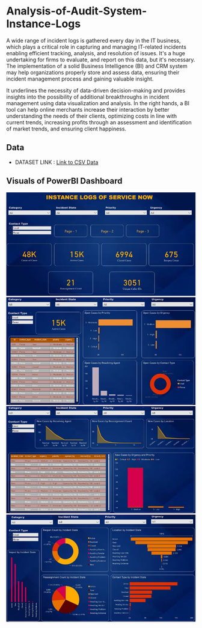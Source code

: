 # Analysis-of-Audit-System-Instance-Logs
A wide range of incident logs is gathered every day in the IT business, which plays a critical role in capturing and managing IT-related incidents enabling efficient tracking, analysis, and resolution of issues. It's a huge undertaking for firms to evaluate, and report on this data, but it's necessary. The implementation of a solid Business Intelligence (BI) and CRM system may help organizations properly store and assess data, ensuring their incident management process and gaining valuable insight.

It underlines the necessity of data-driven decision-making and provides insights into the possibility of additional breakthroughs in incident management using data visualization and analysis. In the right hands, a BI tool can help online merchants increase their interaction by better understanding the needs of their clients, optimizing costs in line with current trends, increasing profits through an assessment and identification of market trends, and ensuring client happiness.

## Data

- DATASET LINK : [Link to CSV Data](https://www.kaggle.com/datasets/shamiulislamshifat/it-incident-log-dataset)

## Visuals of PowerBI Dashboard

<img src="https://github.com/Vinithvk98/Analysis-of-Audit-System-Instance-Logs/blob/main/Dashboard_Images/Img_1.jpeg" alt="First Page">
<img src="https://github.com/Vinithvk98/Analysis-of-Audit-System-Instance-Logs/blob/main/Dashboard_Images/Img_2.jpeg" alt="Second Page">
<img src="https://github.com/Vinithvk98/Analysis-of-Audit-System-Instance-Logs/blob/main/Dashboard_Images/Img_3.jpeg" alt="Third Page">
<img src="https://github.com/Vinithvk98/Analysis-of-Audit-System-Instance-Logs/blob/main/Dashboard_Images/Img_4.jpeg" alt="Fourth Page">
